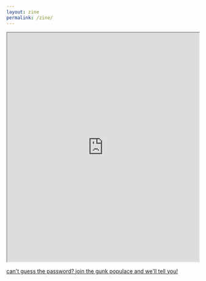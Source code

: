 ```yaml
---
layout: zine
permalink: /zine/
---
```


<iframe allowfullscreen="allowfullscreen" scrolling="no" class="fp-iframe" style="width: 100%; height: 600px;" src="https://heyzine.com/flip-book/125707a450.html"></iframe>

<a href="https://docs.google.com/forms/d/e/1FAIpQLSe4f8rsljStvbRdsRmv10HXQD4CfIxj7QuimKpLhgpWNlt_0g/viewform" target="_blank">can't guess the password? join the gunk populace and we'll tell you!</a>

